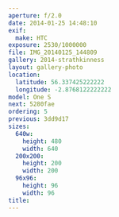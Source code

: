 ```yaml
---
aperture: f/2.0
date: 2014-01-25 14:48:10
exif:
  make: HTC
exposure: 2530/1000000
file: IMG_20140125_144809
gallery: 2014-strathkinness
layout: gallery-photo
location:
  latitude: 56.337425222222
  longitude: -2.8768122222222
model: One S
next: 5280fae
ordering: 5
previous: 3dd9d17
sizes:
  640w:
    height: 480
    width: 640
  200x200:
    height: 200
    width: 200
  96x96:
    height: 96
    width: 96
title: 
---
```

